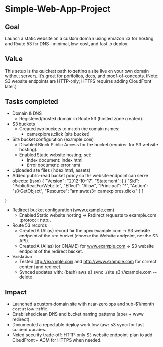 # Simple-Web-App-Project

## Goal
Launch a static website on a custom domain using Amazon S3 for hosting and Route 53 for DNS—minimal, low-cost, and fast to deploy.

## Value
This setup is the quickest path to getting a site live on your own domain without servers. It’s great for portfolios, docs, and proof-of-concepts. (Note: S3 website endpoints are HTTP-only; HTTPS requires adding CloudFront later.)

## Tasks completed
- Domain & DNS
    - Registered/hosted domain in Route 53 (hosted zone created).
- S3 buckets
    - Created two buckets to match the domain names:
        - camexplores.click (site bucket)
- Site bucket configuration (example.com)
    - Disabled Block Public Access for the bucket (required for S3 website hosting).
    - Enabled Static website hosting; set:
        - Index document: index.html
        - Error document: error.html
- Uploaded site files (index.html, assets).
- Added public-read bucket policy so the website endpoint can serve objects:
  (json)
    {
  "Version": "2012-10-17",
  "Statement": [
    {
      "Sid": "PublicReadForWebsite",
      "Effect": "Allow",
      "Principal": "*",
      "Action": "s3:GetObject",
      "Resource": "arn:aws:s3:::camexplores.click/"
    }
  ]

}

- Redirect bucket configuration (www.example.com)
    - Enabled Static website hosting → Redirect requests to example.com (protocol: http).
- Route 53 records
    - Created A (Alias) record for the apex example.com → S3 website endpoint of the site bucket (choose the Website endpoint, not the S3 API).
    - Created A (Alias) (or CNAME) for www.example.com → S3 website endpoint of the redirect bucket.
- Validation
    - Tested http://example.com and http://www.example.com for correct content and redirect.
    - Synced updates with:
      (bash) aws s3 sync ./site s3://example.com --delete


## Impact 
* Launched a custom-domain site with near-zero ops and sub-$1/month cost at low traffic.
* Established clean DNS and bucket naming patterns (apex + www redirect).
* Documented a repeatable deploy workflow (aws s3 sync) for fast content updates.
* Noted security trade-off: HTTP-only S3 website endpoint; plan to add CloudFront + ACM for HTTPS when needed.

